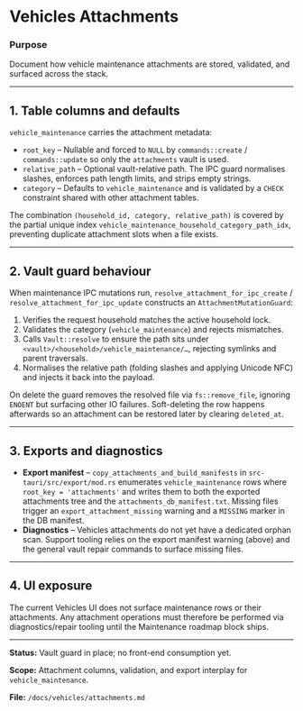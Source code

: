 # Vehicles Attachments

### Purpose

Document how vehicle maintenance attachments are stored, validated, and surfaced across the stack.

---

## 1. Table columns and defaults

`vehicle_maintenance` carries the attachment metadata:

- `root_key` – Nullable and forced to `NULL` by `commands::create` / `commands::update` so only the `attachments` vault is used.
- `relative_path` – Optional vault-relative path. The IPC guard normalises slashes, enforces path length limits, and strips empty strings.
- `category` – Defaults to `vehicle_maintenance` and is validated by a `CHECK` constraint shared with other attachment tables.

The combination `(household_id, category, relative_path)` is covered by the partial unique index `vehicle_maintenance_household_category_path_idx`, preventing duplicate attachment slots when a file exists.

---

## 2. Vault guard behaviour

When maintenance IPC mutations run, `resolve_attachment_for_ipc_create` / `resolve_attachment_for_ipc_update` constructs an `AttachmentMutationGuard`:

1. Verifies the request household matches the active household lock.
2. Validates the category (`vehicle_maintenance`) and rejects mismatches.
3. Calls `Vault::resolve` to ensure the path sits under `<vault>/<household>/vehicle_maintenance/…`, rejecting symlinks and parent traversals.
4. Normalises the relative path (folding slashes and applying Unicode NFC) and injects it back into the payload.

On delete the guard removes the resolved file via `fs::remove_file`, ignoring `ENOENT` but surfacing other IO failures. Soft-deleting the row happens afterwards so an attachment can be restored later by clearing `deleted_at`.

---

## 3. Exports and diagnostics

- **Export manifest** – `copy_attachments_and_build_manifests` in `src-tauri/src/export/mod.rs` enumerates `vehicle_maintenance` rows where `root_key = 'attachments'` and writes them to both the exported attachments tree and the `attachments_db_manifest.txt`. Missing files trigger an `export_attachment_missing` warning and a `MISSING` marker in the DB manifest.
- **Diagnostics** – Vehicles attachments do not yet have a dedicated orphan scan. Support tooling relies on the export manifest warning (above) and the general vault repair commands to surface missing files.

---

## 4. UI exposure

The current Vehicles UI does not surface maintenance rows or their attachments. Any attachment operations must therefore be performed via diagnostics/repair tooling until the Maintenance roadmap block ships.

---

**Status:** Vault guard in place; no front-end consumption yet.

**Scope:** Attachment columns, validation, and export interplay for `vehicle_maintenance`.

**File:** `/docs/vehicles/attachments.md`
